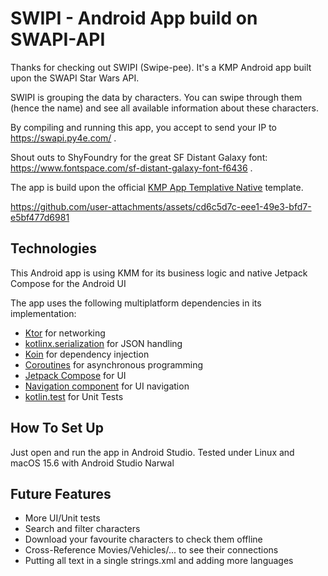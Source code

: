 # SWIPI - Android App build on SWAPI-API

Thanks for checking out SWIPI (Swipe-pee). It's a KMP Android app built upon the SWAPI Star Wars API.

SWIPI is grouping the data by characters. You can swipe through them (hence the name) and see all available information about these characters.

By compiling and running this app, you accept to send your IP to https://swapi.py4e.com/ .

Shout outs to ShyFoundry for the great SF Distant Galaxy font: https://www.fontspace.com/sf-distant-galaxy-font-f6436 .

The app is build upon the official [KMP App Templative Native](https://github.com/Kotlin/KMP-App-Template-Native) template.

https://github.com/user-attachments/assets/cd6c5d7c-eee1-49e3-bfd7-e5bf477d6981





## Technologies

This Android app is using KMM for its business logic and native Jetpack Compose for the Android UI

The app uses the following multiplatform dependencies in its implementation:

- [Ktor](https://ktor.io/) for networking
- [kotlinx.serialization](https://github.com/Kotlin/kotlinx.serialization) for JSON handling
- [Koin](https://github.com/InsertKoinIO/koin) for dependency injection
- [Coroutines](https://github.com/Kotlin/kotlinx.coroutines) for asynchronous programming
- [Jetpack Compose](https://developer.android.com/jetpack/compose) for UI
- [Navigation component](https://developer.android.com/jetpack/compose/navigation) for UI navigation
- [kotlin.test](https://kotlinlang.org/api/core/kotlin-test/) for Unit Tests

## How To Set Up

Just open and run the app in Android Studio.
Tested under Linux and macOS 15.6 with Android Studio Narwal



## Future Features

* More UI/Unit tests
* Search and filter characters
* Download your favourite characters to check them offline
* Cross-Reference Movies/Vehicles/... to see their connections
* Putting all text in a single strings.xml and adding more languages
